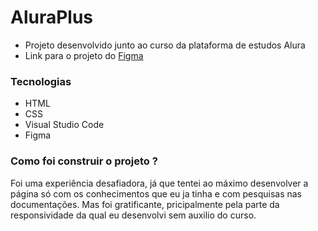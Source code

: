 # AluraPlus
- Projeto desenvolvido junto ao curso da plataforma de estudos Alura
- Link para o projeto do [Figma](https://www.figma.com/file/tFDVyNuKhrT2G03k2dCstW/Alura-Plus---Layout?node-id=1%3A77&mode=dev)
### Tecnologias
- HTML
- CSS
- Visual Studio Code
- Figma

### Como foi construir o projeto ?
Foi uma experiência desafiadora, já que tentei ao máximo desenvolver a página só com os conhecimentos que eu ja tinha e com pesquisas nas documentações. Mas foi gratificante, pricipalmente pela parte da responsividade da qual eu desenvolvi sem auxilio do curso.
